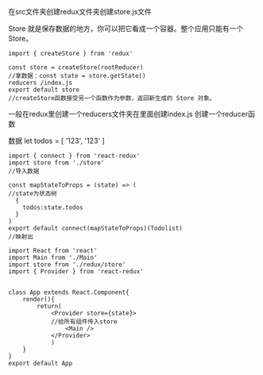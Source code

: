 在src文件夹创建redux文件夹创建store.js文件

Store 就是保存数据的地方，你可以把它看成一个容器。整个应用只能有一个 Store。
```
import { createStore } from 'redux'

const store = createStore(rootReducer)
//拿数据：const state = store.getState()
reducers /index.js
export default store
//createStore函数接受另一个函数作为参数，返回新生成的 Store 对象。
```
一般在redux里创建一个reducers文件夹在里面创建index.js
创建一个reducer函数

数据
let todos =	[
	'123',
	'123'
]
```
import { connect } from 'react-redux'
import store from './store'
//导入数据

const mapStateToProps = (state) => (
//state为状态树
  {
    todos:state.todos
  }
)
export default connect(mapStateToProps)(Todolist)
//映射出
```
```
import React from 'react'
import Main from './Main'
import store from './redux/store'
import { Provider } from 'react-redux'


class App extends React.Component{
	render(){
		return(
			<Provider store={state}>
			//给所有组件传入store
				<Main />
			</Provider>
			)
	}
}
export default App
```